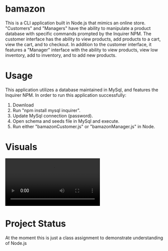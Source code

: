 # bamazon

This is a CLI application built in Node.js that mimics an online store. "Customers" and "Managers" have the ability to manipulate a product database with specific commands prompted by the Inquirer NPM. The customer interface has the ability to view products, add products to a cart, view the cart, and to checkout. In addition to the customer interface, it features a "Manager" interface with the ability to view products, view low inventory, add to inventory, and to add new products. 

# Usage

This application utilizes a database maintained in MySql, and features the Inquirer NPM. In order to run this application successfully: 

1. Download
2. Run "npm install mysql inquirer".
3. Update MySql connection (password).
4. Open schema and seeds file in MySql and execute.
5. Run either "bamazonCustomer.js" or "bamazonManager.js" in Node. 

# Visuals

![Bamazon](assets/Bamazon.webm "Bamazon example")



# Project Status

At the moment this is just a class assignment to demonstrate understanding of Node.js

